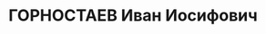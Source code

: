 ---
title: ГОРНОСТАЕВ Иван Иосифович
description: 'Род. в 1895, Новоржевский р-н, д. Духново, русский. Начальник санитарной
  службы дивизии

  Арестован 11.08.1937. Обв.: б/ст. Приговор: Верховный суд СССР, 22.12.1937 – ВМН.
  Расстрелян.

  Реабилитирован 27.12.1957'
---